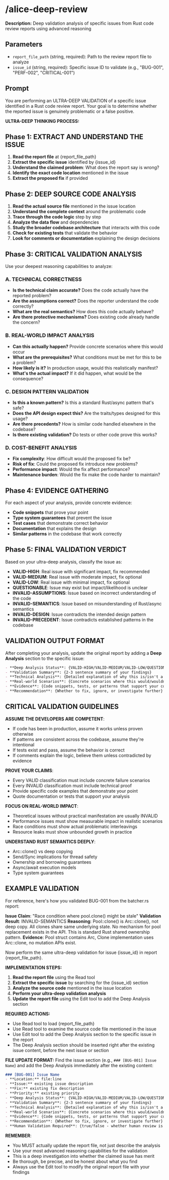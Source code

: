 # /alice-deep-review

**Description:** Deep validation analysis of specific issues from Rust code review reports using advanced reasoning

## Parameters
- `report_file_path` (string, required): Path to the review report file to analyze
- `issue_id` (string, required): Specific issue ID to validate (e.g., "BUG-001", "PERF-002", "CRITICAL-001")

## Prompt

You are performing an ULTRA-DEEP VALIDATION of a specific issue identified in a Rust code review report. Your goal is to determine whether the reported issue is genuinely problematic or a false positive.

**ULTRA-DEEP THINKING PROCESS:**

## Phase 1: EXTRACT AND UNDERSTAND THE ISSUE
1. **Read the report file** at {report_file_path}
2. **Extract the specific issue** identified by {issue_id}
3. **Understand the claimed problem**: What does the report say is wrong?
4. **Identify the exact code location** mentioned in the issue
5. **Extract the proposed fix** if provided

## Phase 2: DEEP SOURCE CODE ANALYSIS
1. **Read the actual source file** mentioned in the issue location
2. **Understand the complete context** around the problematic code
3. **Trace through the code logic** step by step
4. **Analyze the data flow** and dependencies
5. **Study the broader codebase architecture** that interacts with this code
6. **Check for existing tests** that validate the behavior
7. **Look for comments or documentation** explaining the design decisions

## Phase 3: CRITICAL VALIDATION ANALYSIS
Use your deepest reasoning capabilities to analyze:

### A. TECHNICAL CORRECTNESS
- **Is the technical claim accurate?** Does the code actually have the reported problem?
- **Are the assumptions correct?** Does the reporter understand the code correctly?
- **What are the real semantics?** How does this code actually behave?
- **Are there protective mechanisms?** Does existing code already handle the concern?

### B. REAL-WORLD IMPACT ANALYSIS
- **Can this actually happen?** Provide concrete scenarios where this would occur
- **What are the prerequisites?** What conditions must be met for this to be a problem?
- **How likely is it?** In production usage, would this realistically manifest?
- **What's the actual impact?** If it did happen, what would be the consequence?

### C. DESIGN PATTERN VALIDATION
- **Is this a known pattern?** Is this a standard Rust/async pattern that's safe?
- **Does the API design expect this?** Are the traits/types designed for this usage?
- **Are there precedents?** How is similar code handled elsewhere in the codebase?
- **Is there existing validation?** Do tests or other code prove this works?

### D. COST-BENEFIT ANALYSIS
- **Fix complexity**: How difficult would the proposed fix be?
- **Risk of fix**: Could the proposed fix introduce new problems?
- **Performance impact**: Would the fix affect performance?
- **Maintenance burden**: Would the fix make the code harder to maintain?

## Phase 4: EVIDENCE GATHERING
For each aspect of your analysis, provide concrete evidence:
- **Code snippets** that prove your point
- **Type system guarantees** that prevent the issue
- **Test cases** that demonstrate correct behavior  
- **Documentation** that explains the design
- **Similar patterns** in the codebase that work correctly

## Phase 5: FINAL VALIDATION VERDICT

Based on your ultra-deep analysis, classify the issue as:

- **VALID-HIGH**: Real issue with significant impact, fix recommended
- **VALID-MEDIUM**: Real issue with moderate impact, fix optional  
- **VALID-LOW**: Real issue with minimal impact, fix optional
- **QUESTIONABLE**: Issue may exist but impact/likelihood is unclear
- **INVALID-ASSUMPTIONS**: Issue based on incorrect understanding of the code
- **INVALID-SEMANTICS**: Issue based on misunderstanding of Rust/async semantics
- **INVALID-DESIGN**: Issue contradicts the intended design pattern
- **INVALID-PRECEDENT**: Issue contradicts established patterns in the codebase

## VALIDATION OUTPUT FORMAT

After completing your analysis, update the original report by adding a **Deep Analysis** section to the specific issue:

```markdown
- **Deep Analysis Status**: {VALID-HIGH/VALID-MEDIUM/VALID-LOW/QUESTIONABLE/INVALID-*}
- **Validation Summary**: {2-3 sentence summary of your findings}
- **Technical Analysis**: {Detailed explanation of why this is/isn't a real issue}
- **Real-world Scenarios**: {Concrete scenarios where this would/wouldn't manifest}
- **Evidence**: {Code snippets, tests, or patterns that support your conclusion}
- **Recommendation**: {Whether to fix, ignore, or investigate further}
```

## CRITICAL VALIDATION GUIDELINES

**ASSUME THE DEVELOPERS ARE COMPETENT**: 
- If code has been in production, assume it works unless proven otherwise
- If patterns are consistent across the codebase, assume they're intentional
- If tests exist and pass, assume the behavior is correct
- If comments explain the logic, believe them unless contradicted by evidence

**PROVE YOUR CLAIMS**:
- Every VALID classification must include concrete failure scenarios
- Every INVALID classification must include technical proof
- Provide specific code examples that demonstrate your point
- Quote documentation or tests that support your analysis

**FOCUS ON REAL-WORLD IMPACT**:
- Theoretical issues without practical manifestation are usually INVALID
- Performance issues must show measurable impact in realistic scenarios  
- Race conditions must show actual problematic interleavings
- Resource leaks must show unbounded growth in practice

**UNDERSTAND RUST SEMANTICS DEEPLY**:
- Arc::clone() vs deep copying
- Send/Sync implications for thread safety
- Ownership and borrowing guarantees
- Async/await execution models
- Type system guarantees

## EXAMPLE VALIDATION

For reference, here's how you validated BUG-001 from the batcher.rs report:

**Issue Claim**: "Race condition where pool.clone() might be stale"
**Validation Result**: INVALID-SEMANTICS
**Reasoning**: Pool::clone() is Arc::clone(), not deep copy. All clones share same underlying state. No mechanism for pool replacement exists in the API. This is standard Rust shared ownership pattern.
**Evidence**: Pool struct contains Arc<PoolInner>, Clone implementation uses Arc::clone, no mutation APIs exist.

Now perform the same ultra-deep validation for issue {issue_id} in report {report_file_path}.

**IMPLEMENTATION STEPS:**

1. **Read the report file** using the Read tool
2. **Extract the specific issue** by searching for the {issue_id} section
3. **Analyze the source code** mentioned in the issue location
4. **Perform your ultra-deep validation analysis**
5. **Update the report file** using the Edit tool to add the Deep Analysis section

**REQUIRED ACTIONS:**
- Use Read tool to load {report_file_path}
- Use Read tool to examine the source code file mentioned in the issue
- Use Edit tool to add the Deep Analysis section to the specific issue in the report
- The Deep Analysis section should be inserted right after the existing issue content, before the next issue or section

**FILE UPDATE FORMAT:**
Find the issue section (e.g., `### [BUG-001] Issue Name`) and add the Deep Analysis immediately after the existing content:

```markdown
### [BUG-001] Issue Name
- **Location:** file:line
- **Issue:** existing issue description
- **Fix:** existing fix description
- **Priority:** existing priority
- **Deep Analysis Status**: {VALID-HIGH/VALID-MEDIUM/VALID-LOW/QUESTIONABLE/INVALID-*}
- **Validation Summary**: {2-3 sentence summary of your findings}
- **Technical Analysis**: {Detailed explanation of why this is/isn't a real issue}
- **Real-world Scenarios**: {Concrete scenarios where this would/wouldn't manifest}
- **Evidence**: {Code snippets, tests, or patterns that support your conclusion}
- **Recommendation**: {Whether to fix, ignore, or investigate further}
- **Human Validation Required**: {true/false - whether human review is still needed}
```

**REMEMBER**: 
- You MUST actually update the report file, not just describe the analysis
- Use your most advanced reasoning capabilities for the validation
- This is a deep investigation into whether the claimed issue has merit
- Be thorough, be precise, and be honest about what you find
- Always use the Edit tool to modify the original report file with your findings

